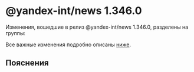 # @yandex-int/news 1.346.0

<!-- ЧЕЛОВЕЧЕСКОЕ ВСТУПЛЕНИЕ -->

Изменения, вошедшие в релиз @yandex-int/news 1.346.0, разделены на группы:

Все важные изменения подробно описаны [ниже](#Пояснения).

## Пояснения

